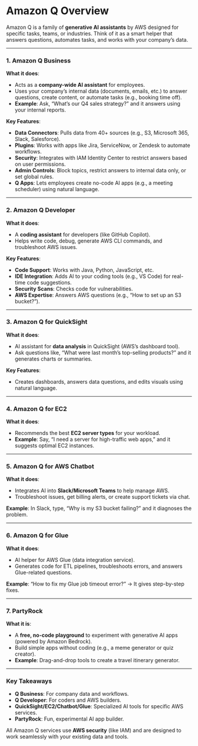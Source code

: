# **Amazon Q Overview**  
Amazon Q is a family of **generative AI assistants** by AWS designed for specific tasks, teams, or industries. Think of it as a smart helper that answers questions, automates tasks, and works with your company’s data.

---

### **1. Amazon Q Business**  
**What it does**:  
- Acts as a **company-wide AI assistant** for employees.  
- Uses your company’s internal data (documents, emails, etc.) to answer questions, create content, or automate tasks (e.g., booking time off).  
- **Example**: Ask, “What’s our Q4 sales strategy?” and it answers using your internal reports.  

**Key Features**:  
- **Data Connectors**: Pulls data from 40+ sources (e.g., S3, Microsoft 365, Slack, Salesforce).  
- **Plugins**: Works with apps like Jira, ServiceNow, or Zendesk to automate workflows.  
- **Security**: Integrates with IAM Identity Center to restrict answers based on user permissions.  
- **Admin Controls**: Block topics, restrict answers to internal data only, or set global rules.  
- **Q Apps**: Lets employees create no-code AI apps (e.g., a meeting scheduler) using natural language.  

---

### **2. Amazon Q Developer**  
**What it does**:  
- A **coding assistant** for developers (like GitHub Copilot).  
- Helps write code, debug, generate AWS CLI commands, and troubleshoot AWS issues.  

**Key Features**:  
- **Code Support**: Works with Java, Python, JavaScript, etc.  
- **IDE Integration**: Adds AI to your coding tools (e.g., VS Code) for real-time code suggestions.  
- **Security Scans**: Checks code for vulnerabilities.  
- **AWS Expertise**: Answers AWS questions (e.g., “How to set up an S3 bucket?”).  

---

### **3. Amazon Q for QuickSight**  
**What it does**:  
- AI assistant for **data analysis** in QuickSight (AWS’s dashboard tool).  
- Ask questions like, “What were last month’s top-selling products?” and it generates charts or summaries.  

**Key Features**:  
- Creates dashboards, answers data questions, and edits visuals using natural language.  

---

### **4. Amazon Q for EC2**  
**What it does**:  
- Recommends the best **EC2 server types** for your workload.  
- **Example**: Say, “I need a server for high-traffic web apps,” and it suggests optimal EC2 instances.  

---

### **5. Amazon Q for AWS Chatbot**  
**What it does**:  
- Integrates AI into **Slack/Microsoft Teams** to help manage AWS.  
- Troubleshoot issues, get billing alerts, or create support tickets via chat.  

**Example**: In Slack, type, “Why is my S3 bucket failing?” and it diagnoses the problem.  

---

### **6. Amazon Q for Glue**  
**What it does**:  
- AI helper for AWS Glue (data integration service).  
- Generates code for ETL pipelines, troubleshoots errors, and answers Glue-related questions.  

**Example**: “How to fix my Glue job timeout error?” → It gives step-by-step fixes.  

---

### **7. PartyRock**  
**What it is**:  
- A **free, no-code playground** to experiment with generative AI apps (powered by Amazon Bedrock).  
- Build simple apps without coding (e.g., a meme generator or quiz creator).  
- **Example**: Drag-and-drop tools to create a travel itinerary generator.  

---

### **Key Takeaways**  
- **Q Business**: For company data and workflows.  
- **Q Developer**: For coders and AWS builders.  
- **QuickSight/EC2/Chatbot/Glue**: Specialized AI tools for specific AWS services.  
- **PartyRock**: Fun, experimental AI app builder.  

All Amazon Q services use **AWS security** (like IAM) and are designed to work seamlessly with your existing data and tools.


